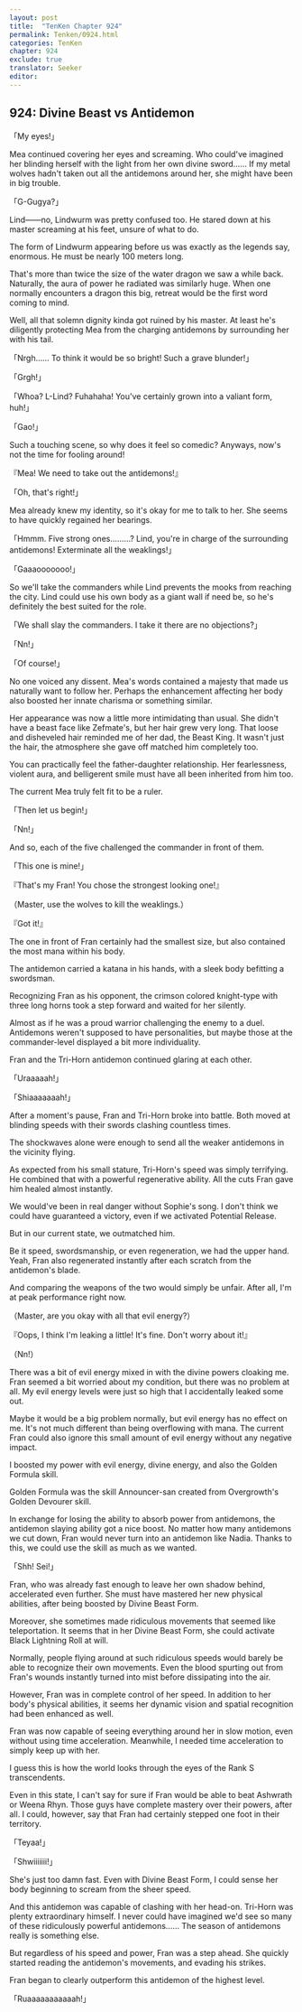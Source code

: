 ```yaml
---
layout: post
title:  "TenKen Chapter 924"
permalink: Tenken/0924.html
categories: TenKen
chapter: 924
exclude: true
translator: Seeker
editor: 
---
```

<h2>924: Divine Beast vs Antidemon</h2>

「My eyes!」

Mea continued covering her eyes and screaming. Who could've imagined her blinding herself with the light from her own divine sword…… If my metal wolves hadn't taken out all the antidemons around her, she might have been in big trouble.

「G-Gugya?」

Lind――no, Lindwurm was pretty confused too. He stared down at his master screaming at his feet, unsure of what to do.

The form of Lindwurm appearing before us was exactly as the legends say, enormous. He must be nearly 100 meters long.

That's more than twice the size of the water dragon we saw a while back. Naturally, the aura of power he radiated was similarly huge. When one normally encounters a dragon this big, retreat would be the first word coming to mind.

Well, all that solemn dignity kinda got ruined by his master. At least he's diligently protecting Mea from the charging antidemons by surrounding her with his tail.

「Nrgh…… To think it would be so bright! Such a grave blunder!」

「Grgh!」

「Whoa? L-Lind? Fuhahaha! You've certainly grown into a valiant form, huh!」

「Gao!」

Such a touching scene, so why does it feel so comedic? Anyways, now's not the time for fooling around!

『Mea! We need to take out the antidemons!』

「Oh, that's right!」

Mea already knew my identity, so it's okay for me to talk to her. She seems to have quickly regained her bearings.

「Hmmm. Five strong ones………? Lind, you're in charge of the surrounding antidemons! Exterminate all the weaklings!」

「Gaaaooooooo!」

So we'll take the commanders while Lind prevents the mooks from reaching the city. Lind could use his own body as a giant wall if need be, so he's definitely the best suited for the role.

「We shall slay the commanders. I take it there are no objections?」

「Nn!」

「Of course!」

No one voiced any dissent. Mea's words contained a majesty that made us naturally want to follow her. Perhaps the enhancement affecting her body also boosted her innate charisma or something similar.

Her appearance was now a little more intimidating than usual. She didn't have a beast face like Zefmate's, but her hair grew very long. That loose and disheveled hair reminded me of her dad, the Beast King. It wasn't just the hair, the atmosphere she gave off matched him completely too.

You can practically feel the father-daughter relationship. Her fearlessness, violent aura, and belligerent smile must have all been inherited from him too.

The current Mea truly felt fit to be a ruler.

「Then let us begin!」

「Nn!」

And so, each of the five challenged the commander in front of them.

「This one is mine!」

『That's my Fran! You chose the strongest looking one!』

（Master, use the wolves to kill the weaklings.）

『Got it!』

The one in front of Fran certainly had the smallest size, but also contained the most mana within his body.

The antidemon carried a katana in his hands, with a sleek body befitting a swordsman.

Recognizing Fran as his opponent, the crimson colored knight-type with three long horns took a step forward and waited for her silently.

Almost as if he was a proud warrior challenging the enemy to a duel. Antidemons weren't supposed to have personalities, but maybe those at the commander-level displayed a bit more individuality.

Fran and the Tri-Horn antidemon continued glaring at each other.

「Uraaaaah!」

「Shiaaaaaaah!」

After a moment's pause, Fran and Tri-Horn broke into battle. Both moved at blinding speeds with their swords clashing countless times.

The shockwaves alone were enough to send all the weaker antidemons in the vicinity flying.

As expected from his small stature, Tri-Horn's speed was simply terrifying. He combined that with a powerful regenerative ability. All the cuts Fran gave him healed almost instantly.

We would've been in real danger without Sophie's song. I don't think we could have guaranteed a victory, even if we activated Potential Release.

But in our current state, we outmatched him.

Be it speed, swordsmanship, or even regeneration, we had the upper hand. Yeah, Fran also regenerated instantly after each scratch from the antidemon's blade.

And comparing the weapons of the two would simply be unfair. After all, I'm at peak performance right now.

（Master, are you okay with all that evil energy?）

『Oops, I think I'm leaking a little! It's fine. Don't worry about it!』

（Nn!）

There was a bit of evil energy mixed in with the divine powers cloaking me. Fran seemed a bit worried about my condition, but there was no problem at all. My evil energy levels were just so high that I accidentally leaked some out.

Maybe it would be a big problem normally, but evil energy has no effect on me. It's not much different than being overflowing with mana. The current Fran could also ignore this small amount of evil energy without any negative impact.

I boosted my power with evil energy, divine energy, and also the Golden Formula skill.

Golden Formula was the skill Announcer-san created from Overgrowth's Golden Devourer skill.

In exchange for losing the ability to absorb power from antidemons, the antidemon slaying ability got a nice boost. No matter how many antidemons we cut down, Fran would never turn into an antidemon like Nadia. Thanks to this, we could use the skill as much as we wanted.

「Shh! Sei!」

Fran, who was already fast enough to leave her own shadow behind, accelerated even further. She must have mastered her new physical abilities, after being boosted by Divine Beast Form.

Moreover, she sometimes made ridiculous movements that seemed like teleportation. It seems that in her Divine Beast Form, she could activate Black Lightning Roll at will.

Normally, people flying around at such ridiculous speeds would barely be able to recognize their own movements. Even the blood spurting out from Fran's wounds instantly turned into mist before dissipating into the air.

However, Fran was in complete control of her speed. In addition to her body's physical abilities, it seems her dynamic vision and spatial recognition had been enhanced as well.

Fran was now capable of seeing everything around her in slow motion, even without using time acceleration. Meanwhile, I needed time acceleration to simply keep up with her.

I guess this is how the world looks through the eyes of the Rank S transcendents.

Even in this state, I can't say for sure if Fran would be able to beat Ashwrath or Weena Rhyn. Those guys have complete mastery over their powers, after all. I could, however, say that Fran had certainly stepped one foot in their territory.

「Teyaa!」

「Shwiiiiiii!」

She's just too damn fast. Even with Divine Beast Form, I could sense her body beginning to scream from the sheer speed.

And this antidemon was capable of clashing with her head-on. Tri-Horn was plenty extraordinary himself. I never could have imagined we'd see so many of these ridiculously powerful antidemons…… The season of antidemons really is something else.

But regardless of his speed and power, Fran was a step ahead. She quickly started reading the antidemon's movements, and evading his strikes.

Fran began to clearly outperform this antidemon of the highest level.

「Ruaaaaaaaaaaah!」




